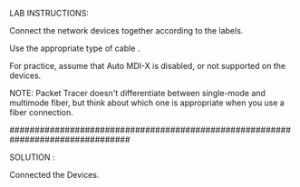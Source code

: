 LAB INSTRUCTIONS:

Connect the network devices together according to the labels.

Use the appropriate type of cable .

For practice, assume that Auto MDI-X is disabled, or not supported on the devices.

NOTE: Packet Tracer doesn't differentiate between single-mode 
and multimode fiber, but think about which one is appropriate when you 
use a fiber connection.
 







################################################################################


SOLUTION :

Connected the Devices.

